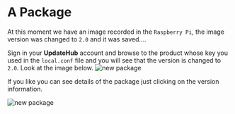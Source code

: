# A Package

At this moment we have an image recorded in the `Raspberry Pi`, the image version was changed to `2.0` and it was saved....

Sign in your **UpdateHub** account and browse to the product whose key you used in the `local.conf` file and you will see that the version is changed to `2.0`.
Look at the image below.
![new package](../../.gitbook/assets/rollout-new2.png)

If you like you can see details of the package just clicking on the version information.

![new package](../../.gitbook/assets/package-new.png)
